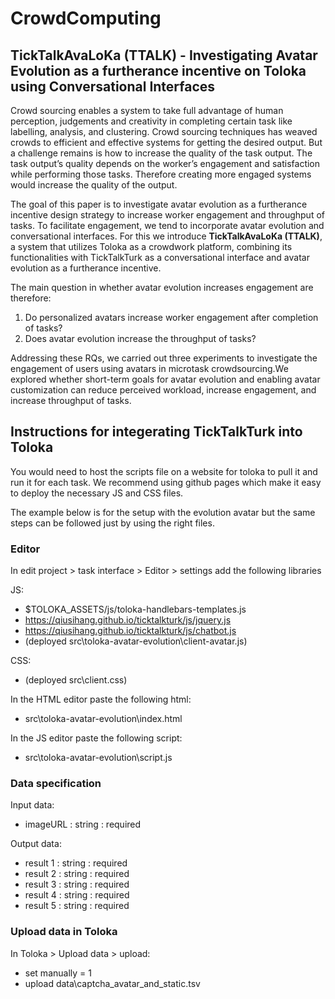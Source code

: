 # CrowdComputing
## TickTalkAvaLoKa (TTALK) - Investigating Avatar Evolution as a furtherance incentive on Toloka using Conversational Interfaces

Crowd sourcing enables a system to take full advantage of human perception, judgements and creativity in completing
certain task like labelling, analysis, and clustering. Crowd sourcing techniques has weaved crowds to efficient and
effective systems for getting the desired output. But a challenge remains is how to increase the quality of the task
output. The task output’s quality depends on the worker’s engagement and satisfaction while performing those tasks.
Therefore creating more engaged systems would increase the quality of the output.

The goal of this paper is to investigate avatar evolution as a furtherance incentive design strategy to increase
worker engagement and throughput of tasks. To facilitate engagement, we tend to incorporate avatar evolution
and conversational interfaces. For this we introduce **TickTalkAvaLoKa (TTALK)**, a system that utilizes Toloka as a
crowdwork platform, combining its functionalities with TickTalkTurk as a conversational interface and avatar evolution
as a furtherance incentive.

The main question in whether avatar evolution increases engagement are therefore:
1. Do personalized avatars increase worker engagement after completion of tasks?
2. Does avatar evolution increase the throughput of tasks?

Addressing these RQs, we carried out three experiments to investigate the engagement of users using avatars in
microtask crowdsourcing.We explored whether short-term goals for avatar evolution and enabling avatar customization
can reduce perceived workload, increase engagement, and increase throughput of tasks.

## Instructions for integerating TickTalkTurk into Toloka

You would need to host the scripts file on a website for toloka to pull it and run it for each task. 
We recommend using github pages which make it easy to deploy the necessary JS and CSS files. 

The example below is for the setup with the evolution avatar but the same steps can be followed just by using the right files.

### Editor

In edit project > task interface > Editor > settings add the following libraries

JS:
- $TOLOKA_ASSETS/js/toloka-handlebars-templates.js
- https://qiusihang.github.io/ticktalkturk/js/jquery.js
- https://qiusihang.github.io/ticktalkturk/js/chatbot.js
- (deployed src\toloka-avatar-evolution\client-avatar.js)

CSS:
- (deployed src\client.css)

In the HTML editor paste the following html:
- src\toloka-avatar-evolution\index.html

In the JS editor paste the following script:
- src\toloka-avatar-evolution\script.js

### Data specification
Input data:
- imageURL : string : required

Output data:
- result 1 : string : required 
- result 2 : string : required 
- result 3 : string : required 
- result 4 : string : required 
- result 5 : string : required 

### Upload data in Toloka
In Toloka > Upload data > upload:
- set manually = 1
- upload data\captcha_avatar_and_static.tsv
